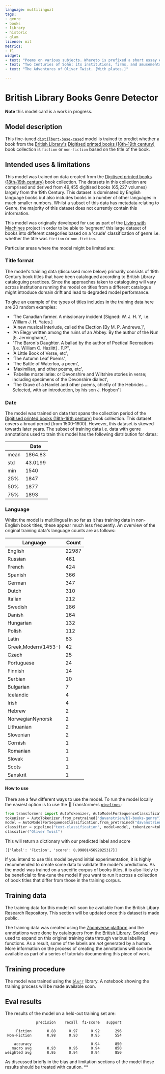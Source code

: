```yaml
---
language: multilingual
tags:
- genre
- books
- library
- historic
- glam
license: mit
metrics:
- f1
widget:
- text: "Poems on various subjects. Whereto is prefixed a short essay on the structure of English verse"
- text: "Two Centuries of Soho: its institutions, firms, and amusements. By the Clergy of St. Anne's, Soho, J. H. Cardwell ... H. B. Freeman ... G. C. Wilton ... assisted by other contributors, etc"
- text: "The Adventures of Oliver Twist. [With plates.]"

---
```


# British Library Books Genre Detector 

**Note** this model card is a work in progress. 

## Model description

This fine-tuned [`distilbert-base-cased`](https://huggingface.co/distilbert-base-cased) model is trained to predict whether a book from the [British Library's](https://www.bl.uk/) [Digitised printed books (18th-19th century)](https://www.bl.uk/collection-guides/digitised-printed-books) book collection is `fiction` or `non-fiction` based on the title of the book. 

## Intended uses & limitations

This model was trained on data created from the [Digitised printed books (18th-19th century)](https://www.bl.uk/collection-guides/digitised-printed-books) book collection. The datasets in this collection are comprised and derived from 49,455 digitised books (65,227 volumes) largely from the 19th Century. This dataset is dominated by English language books but also includes books in a number of other languages in much smaller numbers. Whilst a subset of this data has metadata relating to Genre, the majority of this dataset does not currently contain this information. 

This model was originally developed for use as part of the [Living with Machines](https://livingwithmachines.ac.uk/) project in order to be able to 'segment' this large dataset of books into different categories based on a 'crude' classification of genre i.e. whether the title was `fiction` or `non-fiction`. 

Particular areas where the model might be limited are:

### Title format
The model's training data (discussed more below) primarily consists of 19th Century book titles that have been catalogued according to British Library cataloguing practices. Since the approaches taken to cataloguing will vary across institutions running the model on titles from a different catalogue might introduce domain drift and lead to degraded model performance. 

To give an example of the types of titles includes in the training data here are 20 random examples: 

- 'The Canadian farmer. A missionary incident [Signed: W. J. H. Y, i.e. William J. H. Yates.]
- 'A new musical Interlude, called the Election [By M. P. Andrews.]',
- 'An Elegy written among the ruins of an Abbey. By the author of the Nun [E. Jerningham]',
- "The Baron's Daughter. A ballad by the author of Poetical Recreations [i.e. William C. Hazlitt] . F.P",
- 'A Little Book of Verse, etc',
- 'The Autumn Leaf Poems',
- 'The Battle of Waterloo, a poem',
- 'Maximilian, and other poems, etc',
- 'Fabellæ mostellariæ: or Devonshire and Wiltshire stories in verse; including specimens of the Devonshire dialect',
- 'The Grave of a Hamlet and other poems, chiefly of the Hebrides ... Selected, with an introduction, by his son J. Hogben']                                                                                                                                                                                                         

### Date                                                                                                                                                                                                    

The model was trained on data that spans the collection period of the [Digitised printed books (18th-19th century)](https://www.bl.uk/collection-guides/digitised-printed-books) book collection. This dataset covers a broad period (from 1500-1900). However, this dataset is skewed towards later years. The subset of training data i.e. data with genre annotations used to train this model has the following distribution for dates: 

|       | Date  |
|-------|------------|
| mean  |  1864.83   |
| std   |    43.0199 |
| min   |  1540      |
| 25%   |  1847      |
| 50%   |  1877      |
| 75%   |  1893      |


### Language 
  
Whilst the model is multilingual in so far as it has training data in non-English book titles, these appear much less frequently. An overview of the original training data's language counts are as follows:

| Language            | Count |
|---------------------|-------|
| English             | 22987 |
| Russian             |   461 |
| French              |   424 |
| Spanish             |   366 |
| German              |   347 |
| Dutch               |   310 |
| Italian             |   212 |
| Swedish             |   186 |
| Danish              |   164 |
| Hungarian           |   132 |
| Polish              |   112 |
| Latin               |    83 |
| Greek,Modern(1453-) |    42 |
| Czech               |    25 |
| Portuguese          |    24 |
| Finnish             |    14 |
| Serbian             |    10 |
| Bulgarian           |     7 |
| Icelandic           |     4 |
| Irish               |     4 |
| Hebrew              |     2 |
| NorwegianNynorsk    |     2 |
| Lithuanian          |     2 |
| Slovenian           |     2 |
| Cornish             |     1 |
| Romanian            |     1 |
| Slovak              |     1 |
| Scots               |     1 |
| Sanskrit            |     1 |

#### How to use

There are a few different ways to use the model. To run the model locally the easiest option is to use the 🤗 Transformers [`pipelines`](https://huggingface.co/transformers/main_classes/pipelines.html): 

```python
from transformers import AutoTokenizer, AutoModelForSequenceClassification, pipeline
tokenizer = AutoTokenizer.from_pretrained("davanstrien/bl-books-genre")
model = AutoModelForSequenceClassification.from_pretrained("davanstrien/bl-books-genre")
classifier = pipeline("text-classification", model=model, tokenizer=tokenizer)
classifier("Oliver Twist")
```

This will return a dictionary with our predicted label and score
```
[{'label': 'Fiction', 'score': 0.9980145692825317}]
```

If you intend to use this model beyond initial experimentation, it is highly recommended to create some data to validate the model's predictions.  As the model was trained on a specific corpus of books titles, it is also likely to be beneficial to fine-tune the model if you want to run it across a collection of book titles that differ from those in the training corpus. 


## Training data
The training data for this model will soon be available from the British Libary Research Repository. This section will be updated once this dataset is made public.   

The training data was created using the [Zooniverse platform](zooniverse.org/) and the annotations were done by cataloguers from the [British Library](https://www.bl.uk/). [Snorkel](https://github.com/snorkel-team/snorkel) was used to expand on this original training data through various labelling functions. As a result, some of the labels are *not* generated by a human. More information on the process of creating the annotations will soon be available as part of a series of tutorials documenting this piece of work. 

## Training procedure
The model was trained using the [`blurr`](https://github.com/ohmeow/blurr) library. A notebook showing the training process will be made available soon. 

## Eval results

The results of the model on a held-out training set are:

```
              precision    recall  f1-score   support

     Fiction       0.88      0.97      0.92       296
 Non-Fiction       0.98      0.93      0.95       554

    accuracy                           0.94       850
   macro avg       0.93      0.95      0.94       850
weighted avg       0.95      0.94      0.94       850
```

As discussed briefly in the bias and limitation sections of the model these results should be treated with caution.  **